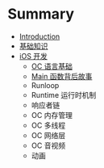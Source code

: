 # Summary

* [Introduction](README.md)
* [基础知识](ji-chu-zhi-shi.md)
* [iOS 开发](ios-kai-fa.md)
  * [OC 语言基础](ios-kai-fa/oc-yu-yan-ji-chu.md)
  * [Main 函数背后故事](ios-kai-fa/oc-main-han-shu-bei-hou-gu-shi.md)
  * Runloop
  * Runtime 运行时机制
  * 响应者链
  * OC 内存管理
  * OC 多线程
  * OC 网络层
  * OC 音视频
  * 动画

